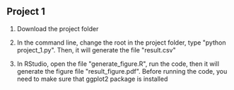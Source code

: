 ## Project 1

1. Download the project folder

2. In the command line, change the root in the project folder, type "python project_1.py". Then, it will generate the file "result.csv"

3. In RStudio, open the file "generate_figure.R", run the code, then it will generate the figure file "result_figure.pdf". Before running the code, you need to make sure that ggplot2 package is installed

